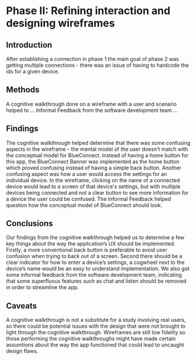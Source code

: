 # Phase II: Refining interaction and designing wireframes

## Introduction

After establishing a connection in phase 1 the main goal of phase 2 was getting multiple connections - there was an issue of having to hardcode the ids for a given device.

## Methods

A cognitive walkthrough done on a wireframe with a user and scenario helped to ...
Informal Feedback from the software development team ...  


## Findings

The cognitive walkthrough helped determine that there was some confusing aspects in the wireframe - the mental model of the user doesn't match with the conceptual model for BlueConnect. Instead of having a home button for this app, the BlueConnect Banner was implemented as the home button which proved confusing instead of having a simple back button. Another confusing aspect was how a user would access the settings for an individual device. In the wireframe, clicking on the name of a connected device would lead to a screen of that device's settings, but with multiple devices being connected and not a clear button to see more information for a device the user could be confused. The Informal Feedback helped question how the conceptual model of BlueConnect should look.


## Conclusions

Our findings from the cognitive walkthrough helped us to determine a few key things about the way the application’s UX should be implemented.  Firstly, a more conventional back button is preferable to avoid user confusion when trying to back out of a screen.  Second there should be a clear indicator for how to enter a device’s settings, a cogwheel next to the device’s name would be an easy to understand implementation.  We also got some informal feedback from the software development team, indicating that some superfluous features such as chat and listen should be removed in order to streamline the app.

## Caveats

A cognitive walkthrough is not a substitute for a study involving real users, so there could be potential issues with the design that were not brought to light through the cognitive walkthrough.  Wireframes are still low fidelity so those performing the cognitive walkthroughs might have made certain assumtions about the way the app functioned that 
could lead to uncaught design flaws.

